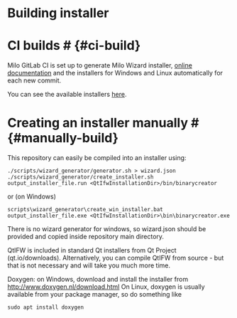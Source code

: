 Building installer
===

# CI builds # {#ci-build}

Milo GitLab CI is set up to generate Milo Wizard installer,
[online documentation](https://docs.milosolutions.com/milo-code-db/main/) and 
the installers for Windows and Linux automatically for each new commit.

You can see the available installers [here](https://seafile.milosolutions.com/d/2c50614e1e/).

# Creating an installer manually # {#manually-build}

This repository can easily be compiled into an installer using:

```
./scripts/wizard_generator/generator.sh > wizard.json
./scripts/wizard_generator/create_installer.sh output_installer_file.run <QtIfwInstallationDir>/bin/binarycreator
```

or (on Windows)

```
scripts\wizard_generator\create_win_installer.bat output_installer_file.exe <QtIfwInstallationDir>\bin\binarycreator.exe
```
There is no wizard generator for windows, so wizard.json should be provided and copied inside repository main directory.

QtIFW is included in standard Qt installers from Qt Project (qt.io/downloads). Alternatively, you can compile QtIFW from source - but that is not necessary and will take you much more time.

Doxygen: on Windows, download and install the installer from http://www.doxygen.nl/download.html
On Linux, doxygen is usually available from your package manager, so do something like

```
sudo apt install doxygen
```


